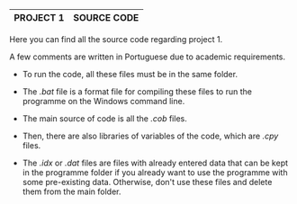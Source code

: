 | PROJECT 1 | SOURCE CODE |
| ------ | ------ |

Here you can find all the source code regarding project 1.

A few comments are written in Portuguese due to academic requirements.

- To run the code, all these files must be in the same folder.

- The *.bat* file is a format file for compiling these files to run the programme on the Windows command line.

- The main source of code is all the *.cob* files.

- Then, there are also libraries of variables of the code, which are *.cpy* files.

- The *.idx* or *.dat* files are files with already entered data that can be kept in the programme folder if you already want to use the programme with some pre-existing data.
Otherwise, don't use these files and delete them from the main folder.
